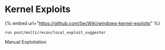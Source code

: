 # Kernel Exploits

{% embed url="https://github.com/SecWiki/windows-kernel-exploits" %}

```
run post/multi/recon/local_exploit_suggester
```

Manual Exploitation


